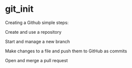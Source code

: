 # git_init

Creating a Github simple steps:


Create and use a repository

Start and manage a new branch

Make changes to a file and push them to GitHub as commits

Open and merge a pull request
